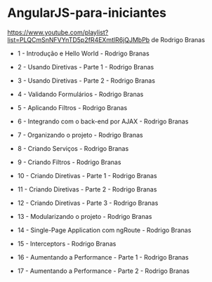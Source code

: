 # AngularJS-para-iniciantes

https://www.youtube.com/playlist?list=PLQCmSnNFVYnTD5p2fR4EXmtlR6jQJMbPb
de Rodrigo Branas

- 1 - Introdução e Hello World - Rodrigo Branas
   
- 2 - Usando Diretivas - Parte 1 - Rodrigo Branas
   
- 3 - Usando Diretivas - Parte 2 - Rodrigo Branas
   
- 4 - Validando Formulários - Rodrigo Branas
   
- 5 - Aplicando Filtros - Rodrigo Branas
   
- 6 - Integrando com o back-end por AJAX - Rodrigo Branas
   
- 7 - Organizando o projeto - Rodrigo Branas
   
- 8 - Criando Serviços - Rodrigo Branas
   
- 9 - Criando Filtros - Rodrigo Branas
   
- 10 - Criando Diretivas - Parte 1 - Rodrigo Branas
   
- 11 - Criando Diretivas - Parte 2 - Rodrigo Branas
   
- 12 - Criando Diretivas - Parte 3 - Rodrigo Branas
   
- 13 - Modularizando o projeto - Rodrigo Branas
   
- 14 - Single-Page Application com ngRoute - Rodrigo Branas
   
- 15 - Interceptors - Rodrigo Branas
   
- 16 - Aumentando a Performance - Parte 1 - Rodrigo Branas
   
- 17 - Aumentando a Performance - Parte 2 - Rodrigo Branas